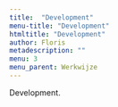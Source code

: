 ```yaml
---
title:  "Development"
menu-title: "Development"
htmltitle: "Development"
author: Floris
metadescription: ""
menu: 3
menu_parent: Werkwijze
---
```


Development.